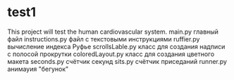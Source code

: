 # test1

This project will test the human cardiovascular system.
main.py главный файл
instructions.py файл с текстовыми инструкциями
ruffier.py вычисление индекса Руфье
scrollsLable.py класс для создания надписи с полосой прокрутки
coloredLayout.py класс для создания цветного макета
seconds.py счётчик секунд
sits.py счётчик приседаний
runner.py анимауия "бегунок"
